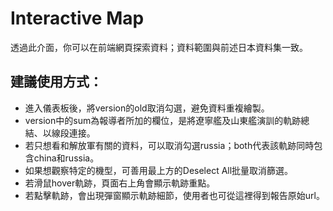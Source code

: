 # Interactive Map
透過此介面，你可以在前端網頁探索資料；資料範圍與前述日本資料集一致。

## 建議使用方式：
- 進入儀表板後，將version的old取消勾選，避免資料重複繪製。
- version中的sum為報導者所加的欄位，是將遼寧艦及山東艦演訓的軌跡總結、以線段連接。
- 若只想看和解放軍有關的資料，可以取消勾選russia；both代表該軌跡同時包含china和russia。
- 如果想觀察特定的機型，可善用最上方的Deselect All批量取消篩選。
- 若滑鼠hover軌跡，頁面右上角會顯示軌跡重點。
- 若點擊軌跡，會出現彈窗顯示軌跡細節，使用者也可從這裡得到報告原始url。

